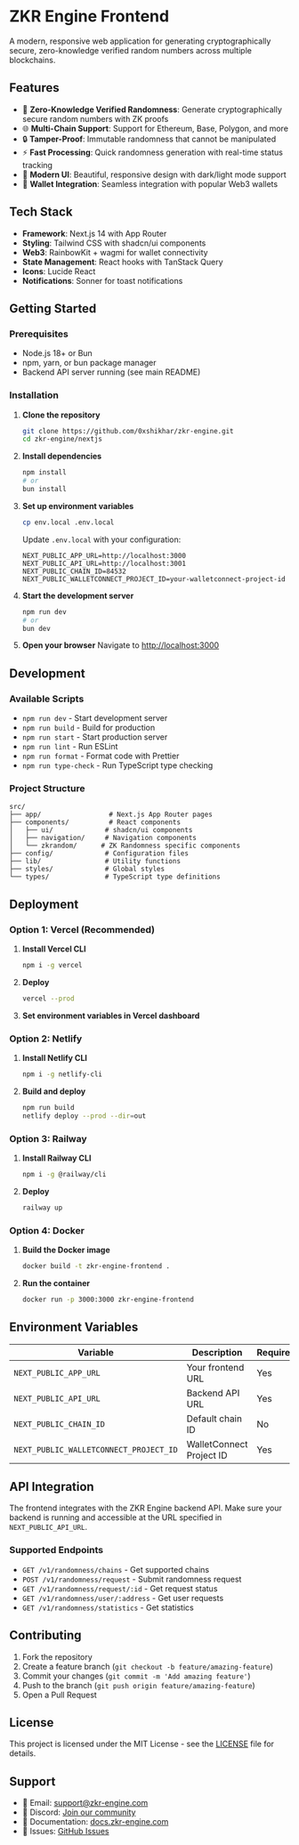 # ZKR Engine Frontend

A modern, responsive web application for generating cryptographically secure, zero-knowledge verified random numbers across multiple blockchains.

## Features

- 🎯 **Zero-Knowledge Verified Randomness**: Generate cryptographically secure random numbers with ZK proofs
- 🌐 **Multi-Chain Support**: Support for Ethereum, Base, Polygon, and more
- 🔒 **Tamper-Proof**: Immutable randomness that cannot be manipulated
- ⚡ **Fast Processing**: Quick randomness generation with real-time status tracking
- 🎨 **Modern UI**: Beautiful, responsive design with dark/light mode support
- 🔗 **Wallet Integration**: Seamless integration with popular Web3 wallets

## Tech Stack

- **Framework**: Next.js 14 with App Router
- **Styling**: Tailwind CSS with shadcn/ui components
- **Web3**: RainbowKit + wagmi for wallet connectivity
- **State Management**: React hooks with TanStack Query
- **Icons**: Lucide React
- **Notifications**: Sonner for toast notifications

## Getting Started

### Prerequisites

- Node.js 18+ or Bun
- npm, yarn, or bun package manager
- Backend API server running (see main README)

### Installation

1. **Clone the repository**
   ```bash
   git clone https://github.com/0xshikhar/zkr-engine.git
   cd zkr-engine/nextjs
   ```

2. **Install dependencies**
   ```bash
   npm install
   # or
   bun install
   ```

3. **Set up environment variables**
   ```bash
   cp env.local .env.local
   ```
   
   Update `.env.local` with your configuration:
   ```env
   NEXT_PUBLIC_APP_URL=http://localhost:3000
   NEXT_PUBLIC_API_URL=http://localhost:3001
   NEXT_PUBLIC_CHAIN_ID=84532
   NEXT_PUBLIC_WALLETCONNECT_PROJECT_ID=your-walletconnect-project-id
   ```

4. **Start the development server**
   ```bash
   npm run dev
   # or
   bun dev
   ```

5. **Open your browser**
   Navigate to [http://localhost:3000](http://localhost:3000)

## Development

### Available Scripts

- `npm run dev` - Start development server
- `npm run build` - Build for production
- `npm run start` - Start production server
- `npm run lint` - Run ESLint
- `npm run format` - Format code with Prettier
- `npm run type-check` - Run TypeScript type checking

### Project Structure

```
src/
├── app/                 # Next.js App Router pages
├── components/          # React components
│   ├── ui/             # shadcn/ui components
│   ├── navigation/     # Navigation components
│   └── zkrandom/      # ZK Randomness specific components
├── config/             # Configuration files
├── lib/                # Utility functions
├── styles/             # Global styles
└── types/              # TypeScript type definitions
```

## Deployment

### Option 1: Vercel (Recommended)

1. **Install Vercel CLI**
   ```bash
   npm i -g vercel
   ```

2. **Deploy**
   ```bash
   vercel --prod
   ```

3. **Set environment variables in Vercel dashboard**

### Option 2: Netlify

1. **Install Netlify CLI**
   ```bash
   npm i -g netlify-cli
   ```

2. **Build and deploy**
   ```bash
   npm run build
   netlify deploy --prod --dir=out
   ```

### Option 3: Railway

1. **Install Railway CLI**
   ```bash
   npm i -g @railway/cli
   ```

2. **Deploy**
   ```bash
   railway up
   ```

### Option 4: Docker

1. **Build the Docker image**
   ```bash
   docker build -t zkr-engine-frontend .
   ```

2. **Run the container**
   ```bash
   docker run -p 3000:3000 zkr-engine-frontend
   ```

## Environment Variables

| Variable | Description | Required | Default |
|----------|-------------|----------|---------|
| `NEXT_PUBLIC_APP_URL` | Your frontend URL | Yes | `http://localhost:3000` |
| `NEXT_PUBLIC_API_URL` | Backend API URL | Yes | `http://localhost:3001` |
| `NEXT_PUBLIC_CHAIN_ID` | Default chain ID | No | `84532` |
| `NEXT_PUBLIC_WALLETCONNECT_PROJECT_ID` | WalletConnect Project ID | Yes | - |

## API Integration

The frontend integrates with the ZKR Engine backend API. Make sure your backend is running and accessible at the URL specified in `NEXT_PUBLIC_API_URL`.

### Supported Endpoints

- `GET /v1/randomness/chains` - Get supported chains
- `POST /v1/randomness/request` - Submit randomness request
- `GET /v1/randomness/request/:id` - Get request status
- `GET /v1/randomness/user/:address` - Get user requests
- `GET /v1/randomness/statistics` - Get statistics

## Contributing

1. Fork the repository
2. Create a feature branch (`git checkout -b feature/amazing-feature`)
3. Commit your changes (`git commit -m 'Add amazing feature'`)
4. Push to the branch (`git push origin feature/amazing-feature`)
5. Open a Pull Request

## License

This project is licensed under the MIT License - see the [LICENSE](../LICENSE) file for details.

## Support

- 📧 Email: support@zkr-engine.com
- 💬 Discord: [Join our community](https://discord.gg/zkr-engine)
- 📖 Documentation: [docs.zkr-engine.com](https://docs.zkr-engine.com)
- 🐛 Issues: [GitHub Issues](https://github.com/0xshikhar/zkr-engine/issues) 